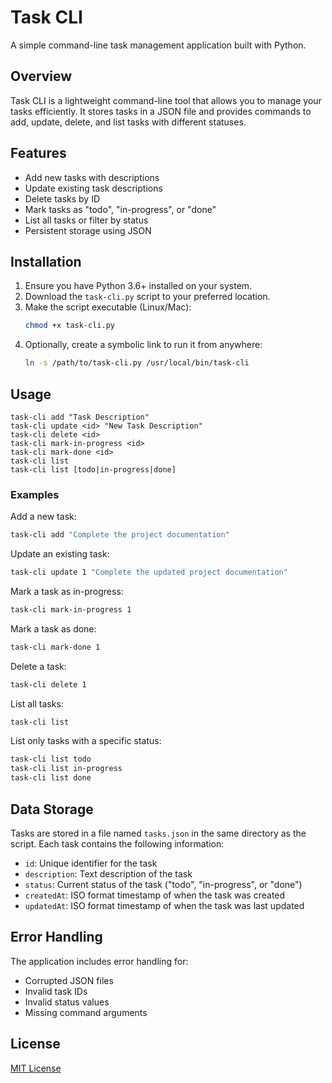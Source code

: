 # Task CLI

A simple command-line task management application built with Python.

## Overview

Task CLI is a lightweight command-line tool that allows you to manage your tasks efficiently. It stores tasks in a JSON file and provides commands to add, update, delete, and list tasks with different statuses.

## Features

- Add new tasks with descriptions
- Update existing task descriptions
- Delete tasks by ID
- Mark tasks as "todo", "in-progress", or "done"
- List all tasks or filter by status
- Persistent storage using JSON

## Installation

1. Ensure you have Python 3.6+ installed on your system.
2. Download the `task-cli.py` script to your preferred location.
3. Make the script executable (Linux/Mac):
   ```bash
   chmod +x task-cli.py
   ```
4. Optionally, create a symbolic link to run it from anywhere:
   ```bash
   ln -s /path/to/task-cli.py /usr/local/bin/task-cli
   ```

## Usage

```
task-cli add "Task Description"
task-cli update <id> "New Task Description"
task-cli delete <id>
task-cli mark-in-progress <id>
task-cli mark-done <id>
task-cli list
task-cli list [todo|in-progress|done]
```

### Examples

Add a new task:
```bash
task-cli add "Complete the project documentation"
```

Update an existing task:
```bash
task-cli update 1 "Complete the updated project documentation"
```

Mark a task as in-progress:
```bash
task-cli mark-in-progress 1
```

Mark a task as done:
```bash
task-cli mark-done 1
```

Delete a task:
```bash
task-cli delete 1
```

List all tasks:
```bash
task-cli list
```

List only tasks with a specific status:
```bash
task-cli list todo
task-cli list in-progress
task-cli list done
```

## Data Storage

Tasks are stored in a file named `tasks.json` in the same directory as the script. Each task contains the following information:

- `id`: Unique identifier for the task
- `description`: Text description of the task
- `status`: Current status of the task ("todo", "in-progress", or "done")
- `createdAt`: ISO format timestamp of when the task was created
- `updatedAt`: ISO format timestamp of when the task was last updated

## Error Handling

The application includes error handling for:
- Corrupted JSON files
- Invalid task IDs
- Invalid status values
- Missing command arguments

## License

[MIT License](LICENSE)
